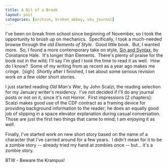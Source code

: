 ```yaml
---
title: A Bit of a Break
layout: post
categories: [archive, broken_abbey, shu_journal]
---
```

I've been on break from school since beginning of November, so I took the
opportunity to brush up on mechanics.  Specifically, I took a
much-needed browse through the old *Elements of Style*.  Good little
book.  But, I wanted more.  So, I found a more contemporary take on
style, [Sin and Syntax](http://bit.ly/633eMV), by Constance Hale.  It's
longer than Elements.  There's plenty of praise for the book out in the
wild; I'll say I'm glad I took the time to read it as well.  How do I
know?  Some of my writing from as recent as a year ago makes me cringe. 
[sigh]  Shortly after I finished, I set about some serious revision work
on a few older short stories.

I just started reading *Old Man's War*, by John Scalzi, the reading
selection for my January writer's residency.  I've not decided if I'll
do any journal posts or not on it, since it's not Horror.  First
impressions [2 chapters]: Scalzi makes good use of the CDF contract as a
framing device for providing background information to the reader; he
does an equally good job of slipping in a space elevator explanation
during casual conversation.  Those are just the first two things that
came to mind; I am enjoying it as well.

Finally, I've started work on new short story based on the name of a
character that I've carried around for a few years.  I didn't mean for
it to be a zombie story -- already tried my hand at zombies once --
but... it's a zombie story.

BTW - Beware the Krampus!